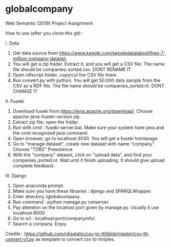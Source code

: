 # globalcompany
Web Semantic (2019) Project Assignment

How to use (after you clone this git) :

I. Data
1. Get data source from https://www.kaggle.com/peopledatalabssf/free-7-million-company-dataset. 
2. You will get a zip folder. Extract it, and you will get a CSV file. The name file should be companies-sorted.csv. DONT RENAME IT
2. Open rdfscript folder, copy/cut the CSV file there. 
3. Run convert.py with python. You will get 50.000 data sample from the CSV as a RDF file. The file name should be companies_sorted.nt. DONT CHANGE IT

II. Fuseki
1. Download fuseki from https://jena.apache.org/download/. Choose apache-jena-fuseki-*version*.zip.
2. Extract zip file, open the folder.
3. Run with cmd : fuseki-server.bat. Make sure your system have java and the cmd recognized java command.
4. Open browser, go to localhost:3030. You will get a fuseki homepage.
5. Go to "manage dataset", create new dataset with name "company". Choose "TDB2" Presistence
6. With the "company" dataset, click on "upload data", and find your companies_sorted.nt. Wait until it finish uploading. It should give upload complete feedback.

III. Django
1. Open anaconda prompt.
2. Make sure you have these libraries : django and SPARQLWrapper.
3. Enter directory /globalcompany.
4. Run command : python manage.py runserver.
5. Pay attention on the locahost port given by manage.py. Usually it use localhost:8000.
6. Go to url : localhost:port/companyinfo/.
7. Search a company. Enjoy.

Credits : https://github.com/r4isstatic/csv-to-ttl/blob/master/csv-ttl-convert-v1.py as template to convert csv to ntriples.
